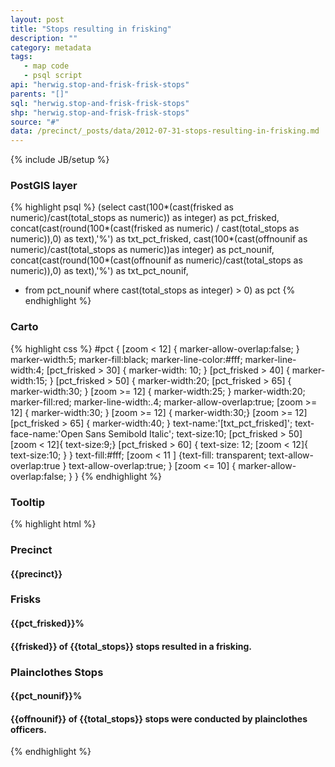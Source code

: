 ```yaml
---
layout: post
title: "Stops resulting in frisking"
description: ""
category: metadata
tags: 
   - map code
   - psql script
api: "herwig.stop-and-frisk-frisk-stops"
parents: "[]"
sql: "herwig.stop-and-frisk-frisk-stops"
shp: "herwig.stop-and-frisk-frisk-stops"
source: "#"
data: /precinct/_posts/data/2012-07-31-stops-resulting-in-frisking.md
---
```

{% include JB/setup %}
### PostGIS layer 

{% highlight psql %}
(select
 cast(100*(cast(frisked as numeric)/cast(total_stops as numeric)) as integer) as pct_frisked,
  concat(cast(round(100*(cast(frisked as numeric) / cast(total_stops as numeric)),0) as text),'%') as txt_pct_frisked,
  cast(100*(cast(offnounif as numeric)/cast(total_stops as numeric))as integer) as pct_nounif,
 concat(cast(round(100*(cast(offnounif as numeric)/cast(total_stops as numeric)),0) as text),'%') as txt_pct_nounif,
 * from pct_nounif where cast(total_stops as integer) > 0) as pct
{% endhighlight %}

### Carto

{% highlight css %}
#pct {
    [zoom < 12] { marker-allow-overlap:false; }
    marker-width:5; 
    marker-fill:black;
    marker-line-color:#fff;
    marker-line-width:4;
    [pct_frisked > 30] { marker-width: 10; }
    [pct_frisked > 40] { marker-width:15; }
    [pct_frisked > 50] { marker-width:20;
      [pct_frisked > 65] { marker-width:30; }
      [zoom >= 12] { marker-width:25; }
      marker-width:20;
      marker-fill:red;
      marker-line-width:.4;
      marker-allow-overlap:true;
      [zoom >= 12] { marker-width:30; }
      [zoom >= 12] { marker-width:30;} 
      [zoom >= 12][pct_frisked > 65] { marker-width:40; }
      text-name:'[txt_pct_frisked]';
      text-face-name:'Open Sans Semibold Italic';
      text-size:10;
      [pct_frisked > 50][zoom < 12]{ text-size:9;} 
      [pct_frisked > 60] { text-size: 12; [zoom < 12]{ text-size:10; } }
      text-fill:#fff; 
      [zoom < 11 ] {text-fill: transparent; text-allow-overlap:true }
      text-allow-overlap:true;
      }
    [zoom <= 10] { marker-allow-overlap:false; }
  }
{% endhighlight %}

### Tooltip

{% highlight html %}
<h3 class='int-title'>Precinct</h3>
<h4 class='int-stat'>{{precinct}}</h4>

<h3 class='int-title'>Frisks</h3>
<h4 class=int-value>{{pct_frisked}}%</h4>
<h4 class='int-value'>{{frisked}} of {{total_stops}} stops resulted in a frisking.</h4>


<div class='hide'>
<h3 class='int-title'>Plainclothes Stops</h3>
<h4 class=int-value>{{pct_nounif}}%</h4>
<h4 class='int-value'>{{offnounif}} of {{total_stops}} stops were conducted by plainclothes officers.</h4>
</div>

{% endhighlight %}
